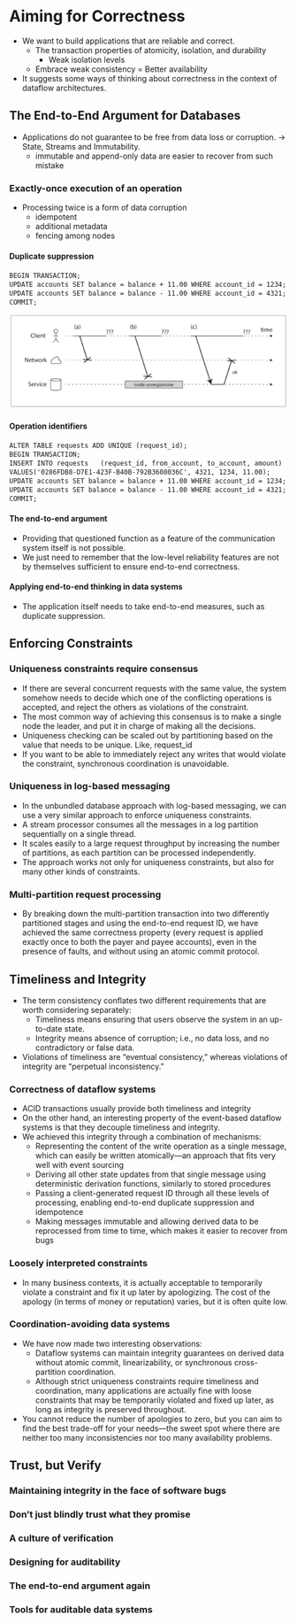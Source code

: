 # Aiming for Correctness
- We want to build applications that are reliable and correct.
  - The transaction properties of atomicity, isolation, and durability
    - Weak isolation levels
  - Embrace weak consistency = Better availability
- It suggests some ways of thinking about correctness in the context of dataflow architectures.

## The End-to-End Argument for Databases 
- Applications do not guarantee to be free from data loss or corruption. -> State, Streams and Immutability.
  - immutable and append-only data are easier to recover from such mistake
### Exactly-once execution of an operation
- Processing twice is a form of data corruption
  - idempotent
  - additional metadata
  - fencing among nodes
#### Duplicate suppression
```
BEGIN TRANSACTION; 
UPDATE accounts SET balance = balance + 11.00 WHERE account_id = 1234; 
UPDATE accounts SET balance = balance - 11.00 WHERE account_id = 4321; 
COMMIT;
```
![wrongResponses.png](wrongResponses.png)
#### Operation identifiers
```
ALTER TABLE requests ADD UNIQUE (request_id);
BEGIN TRANSACTION;
INSERT INTO requests   (request_id, from_account, to_account, amount)   VALUES('0286FDB8-D7E1-423F-B40B-792B3608036C', 4321, 1234, 11.00);
UPDATE accounts SET balance = balance + 11.00 WHERE account_id = 1234; UPDATE accounts SET balance = balance - 11.00 WHERE account_id = 4321;
COMMIT;
```
#### The end-to-end argument
- Providing that questioned function as a feature of the communication system itself is not possible.
- We just need to remember that the low-level reliability features are not by themselves sufficient to ensure end-to-end correctness.
#### Applying end-to-end thinking in data systems
- The application itself needs to take end-to-end measures, such as duplicate suppression.

## Enforcing Constraints
### Uniqueness constraints require consensus
- If there are several concurrent requests with the same value, the system somehow needs to decide which one of the conflicting operations is accepted, and reject the others as violations of the constraint.
- The most common way of achieving this consensus is to make a single node the leader, and put it in charge of making all the decisions.
- Uniqueness checking can be scaled out by partitioning based on the value that needs to be unique. Like, request_id
- If you want to be able to immediately reject any writes that would violate the constraint, synchronous coordination is unavoidable.
### Uniqueness in log-based messaging
- In the unbundled database approach with log-based messaging, we can use a very similar approach to enforce uniqueness constraints.
- A stream processor consumes all the messages in a log partition sequentially on a single thread.
- It scales easily to a large request throughput by increasing the number of partitions, as each partition can be processed independently.
- The approach works not only for uniqueness constraints, but also for many other kinds of constraints.
### Multi-partition request processing
- By breaking down the multi-partition transaction into two differently partitioned stages and using the end-to-end request ID, we have achieved the same correctness property (every request is applied exactly once to both the payer and payee accounts), even in the presence of faults, and without using an atomic commit protocol.

## Timeliness and Integrity
- The term consistency conflates two different requirements that are worth considering separately:
  - Timeliness means ensuring that users observe the system in an up-to-date state.
  - Integrity means absence of corruption; i.e., no data loss, and no contradictory or false data. 
- Violations of timeliness are “eventual consistency,” whereas violations of integrity are “perpetual inconsistency.”

### Correctness of dataflow systems
- ACID transactions usually provide both timeliness and integrity
- On the other hand, an interesting property of the event-based dataflow systems is that they decouple timeliness and integrity.
- We achieved this integrity through a combination of mechanisms:
  - Representing the content of the write operation as a single message, which can easily be written atomically—an approach that fits very well with event sourcing
  - Deriving all other state updates from that single message using deterministic derivation functions, similarly to stored procedures
  - Passing a client-generated request ID through all these levels of processing, enabling end-to-end duplicate suppression and idempotence 
  - Making messages immutable and allowing derived data to be reprocessed from time to time, which makes it easier to recover from bugs
### Loosely interpreted constraints
- In many business contexts, it is actually acceptable to temporarily violate a constraint and fix it up later by apologizing. The cost of the apology (in terms of money or reputation) varies, but it is often quite low.
### Coordination-avoiding data systems
- We have now made two interesting observations:
  - Dataflow systems can maintain integrity guarantees on derived data without atomic commit, linearizability, or synchronous cross-partition coordination. 
  - Although strict uniqueness constraints require timeliness and coordination, many applications are actually fine with loose constraints that may be temporarily violated and fixed up later, as long as integrity is preserved throughout.
- You cannot reduce the number of apologies to zero, but you can aim to find the best trade-off for your needs—the sweet spot where there are neither too many inconsistencies nor too many availability problems.

## Trust, but Verify
### Maintaining integrity in the face of software bugs 
### Don’t just blindly trust what they promise 
### A culture of verification 
### Designing for auditability 
### The end-to-end argument again 
### Tools for auditable data systems 